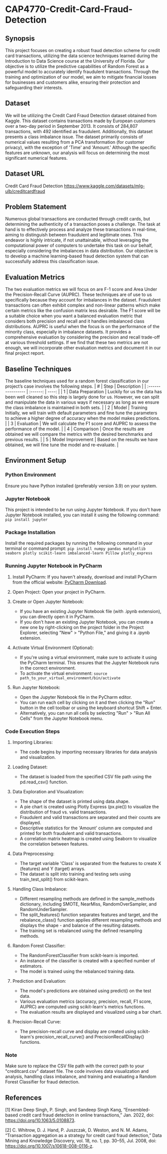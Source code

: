 # CAP4770-Credit-Card-Fraud-Detection

## Synopsis
This project focuses on creating a robust fraud detection scheme for credit card transactions, utilizing the
data science techniques learned during the Introduction to Data Science course at the University of
Florida. Our objective is to utilize the predictive capabilities of Random Forest as a powerful model to
accurately identify fraudulent transactions. Through the training and optimization of our model, we aim
to mitigate financial losses for businesses and customers alike, ensuring their protection and
safeguarding their interests.

## Dataset
We will be utilizing the Credit Card Fraud Detection dataset obtained from Kaggle. This dataset contains
transactions made by European customers over a two-day period in September 2013. It consists of
284,807 transactions, with 492 identified as fraudulent. Additionally, this dataset presents a class
imbalance issue. The dataset primarily consists of numerical values resulting from a PCA transformation
(for customer privacy), with the exception of 'Time' and 'Amount.' Although the specific features are
unknown, our analysis will focus on determining the most significant numerical features.

## Dataset URL
Credit Card Fraud Detection https://www.kaggle.com/datasets/mlg-ulb/creditcardfraud

## Problem Statement
Numerous global transactions are conducted through credit cards, but determining the authenticity of a
transaction poses a challenge. The task at hand is to effectively process and analyze these transactions in
real-time, aiming to distinguish between fraudulent and legitimate ones. This endeavor is highly intricate, if not unattainable, without leveraging the computational power of computers to undertake this task on our behalf, especially considering the imbalances in data distribution. Our objective is to
develop a machine learning-based fraud detection system that can successfully address this classification issue.

## Evaluation Metrics
The two evaluation metrics we will focus on are F-1 score and Area Under the Precision-Recall Curve
(AUPRC). These techniques are of use to us specifically because they account for imbalances in the
dataset. Fraudulent transactions can often exhibit complex and non-linear patterns which make certain
metrics like the confusion matrix less desirable. The F1 score will be a suitable choice when you want a
balanced evaluation metric that considers both precision and recall and it handles imbalanced class
distributions. AUPRC is useful when the focus is on the performance of the minority class, especially in
imbalance datasets. It provides a comprehensive evaluation by considering the precision and recall
trade-off at various threshold settings. If we find that these two metrics are not enough, we will
incorporate other evaluation metrics and document it in our final project report.

## Baseline Techniques
The baseline techniques used for a random forest classification in our project’s case involves the
following steps.
| #  |  Step  |  Description  |
| :---------------- | :------: | ----: |
| 1  | Data Preparation   |  Luckily for us the data has been well cleaned so this step is largely done for us. However, we can split and manipulate the data in various ways if necessary as long as we ensure the class imbalance is maintained in both sets. |
| 2  |  Model   |  Training Initially, we will train with default parameters and fine tune the parameters to achieve a higher degree of accuracy when the model makes predictions. |
| 3  |  Evaluation   |  We will calculate the F1 score and AUPRC to assess the performance of the model. |
| 4  |  Comparison   |  Once the results are obtained we will compare the metrics with the desired benchmarks and previous results. |
| 5  |  Model Improvement   |  Based on the results we have obtained, we will fine tune the model and re-evaluate. |

## Environment Setup
### Python Environment
Ensure you have Python installed (preferably version 3.9) on your system.
### Jupyter Notebook
This project is intended to be run using Jupyter Notebook. If you don't have Jupyter Notebook installed, you can install it using the following command: `pip install jupyter`
### Package Installation
Install the required packages by running the following command in your terminal or command prompt: `pip install numpy pandas matplotlib seaborn plotly scikit-learn imbalanced-learn Pillow plotly_express`

### Running Jupyter Notebook in PyCharm
1. Install PyCharm:
If you haven't already, download and install PyCharm from the official website: [PyCharm Download]([url](https://www.jetbrains.com/pycharm/download/?section=windows)).

3. Open Project: Open your project in PyCharm.

4. Create or Open Jupyter Notebook:
   - If you have an existing Jupyter Notebook file (with .ipynb extension), you can directly open it in PyCharm.
   - If you don't have an existing Jupyter Notebook, you can create a new one by right-clicking on the project folder in the Project Explorer, selecting "New" > "Python File," and giving it a .ipynb extension.

5. Activate Virtual Environment (Optional):
   - If you're using a virtual environment, make sure to activate it using the PyCharm terminal. This ensures that the Jupyter Notebook runs in the correct environment.
   - To activate the virtual environment:
`source path_to_your_virtual_environment/bin/activate`

6. Run Jupyter Notebook:
   - Open the Jupyter Notebook file in the PyCharm editor.
   - You can run each cell by clicking on it and then clicking the "Run" button in the cell toolbar or using the keyboard shortcut Shift + Enter.
   - Alternatively, you can run all cells by selecting "Run" > "Run All Cells" from the Jupyter Notebook menu.

### Code Execution Steps
1. Importing Libraries:
   - The code begins by importing necessary libraries for data analysis and visualization.

2. Loading Dataset:
   - The dataset is loaded from the specified CSV file path using the pd.read_csv() function.

3. Data Exploration and Visualization:
   - The shape of the dataset is printed using data.shape.
   - A pie chart is created using Plotly Express (px.pie()) to visualize the distribution of fraud vs. valid transactions.
   - Fraudulent and valid transactions are separated and their counts are displayed.
   - Descriptive statistics for the 'Amount' column are computed and printed for both fraudulent and valid transactions.
   - A correlation matrix heatmap is created using Seaborn to visualize the correlation between features.

4. Data Preprocessing:
   - The target variable 'Class' is separated from the features to create X (features) and Y (target) arrays.
   - The dataset is split into training and testing sets using train_test_split() from scikit-learn.

5. Handling Class Imbalance:
   - Different resampling methods are defined in the sample_methods dictionary, including SMOTE, NearMiss, RandomOverSampler, and RandomUnderSampler.
   - The split_features() function separates features and target, and the rebalance_class() function applies different resampling methods and displays the shape - and balance of the resulting datasets.
   - The training set is rebalanced using the defined resampling methods.

6. Random Forest Classifier:
   - The RandomForestClassifier from scikit-learn is imported.
   - An instance of the classifier is created with a specified number of estimators.
   - The model is trained using the rebalanced training data.

7. Prediction and Evaluation:
   - The model's predictions are obtained using predict() on the test data.
   - Various evaluation metrics (accuracy, precision, recall, F1 score, AUPRC) are computed using scikit-learn's metrics functions.
   - The evaluation results are displayed and visualized using a bar chart.

8. Precision-Recall Curve:
   - The precision-recall curve and display are created using scikit-learn's precision_recall_curve() and PrecisionRecallDisplay() functions.

### Note
Make sure to replace the CSV file path with the correct path to your "creditcard.csv" dataset file.
The code involves data visualization and analysis, handling class imbalance, and training and evaluating a Random Forest Classifier for fraud detection.

## References
[1] Kiran Deep Singh, P. Singh, and Sandeep Singh Kang, “Ensembled-based credit card fraud detection in
online transactions,” Jan. 2022, doi: https://doi.org/10.1063/5.0108873.

[2] C. Whitrow, D. J. Hand, P. Juszczak, D. Weston, and N. M. Adams, “Transaction aggregation as a
strategy for credit card fraud detection,” Data Mining and Knowledge Discovery, vol. 18, no. 1, pp. 30–55,
Jul. 2008, doi: https://doi.org/10.1007/s10618-008-0116-z.
